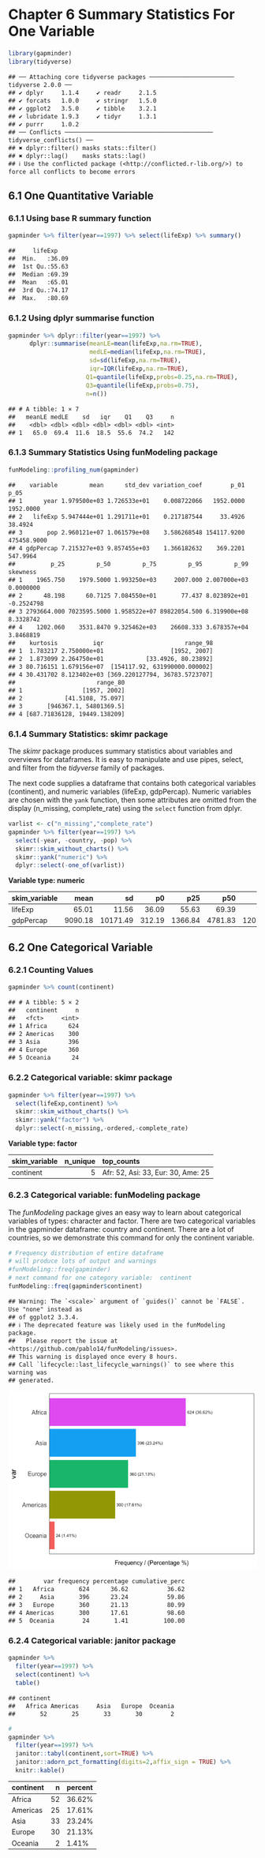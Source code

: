 Chapter 6 Summary Statistics For One Variable
================

``` r
library(gapminder)
library(tidyverse)
```

    ## ── Attaching core tidyverse packages ──────────────────────── tidyverse 2.0.0 ──
    ## ✔ dplyr     1.1.4     ✔ readr     2.1.5
    ## ✔ forcats   1.0.0     ✔ stringr   1.5.0
    ## ✔ ggplot2   3.5.0     ✔ tibble    3.2.1
    ## ✔ lubridate 1.9.3     ✔ tidyr     1.3.1
    ## ✔ purrr     1.0.2     
    ## ── Conflicts ────────────────────────────────────────── tidyverse_conflicts() ──
    ## ✖ dplyr::filter() masks stats::filter()
    ## ✖ dplyr::lag()    masks stats::lag()
    ## ℹ Use the conflicted package (<http://conflicted.r-lib.org/>) to force all conflicts to become errors

## 6.1 One Quantitative Variable

### 6.1.1 Using base R summary function

``` r
gapminder %>% filter(year==1997) %>% select(lifeExp) %>% summary()
```

    ##     lifeExp     
    ##  Min.   :36.09  
    ##  1st Qu.:55.63  
    ##  Median :69.39  
    ##  Mean   :65.01  
    ##  3rd Qu.:74.17  
    ##  Max.   :80.69

### 6.1.2 Using dplyr summarise function

``` r
gapminder %>% dplyr::filter(year==1997) %>% 
      dplyr::summarise(meanLE=mean(lifeExp,na.rm=TRUE),
                       medLE=median(lifeExp,na.rm=TRUE),
                       sd=sd(lifeExp,na.rm=TRUE),
                       iqr=IQR(lifeExp,na.rm=TRUE),
                      Q1=quantile(lifeExp,probs=0.25,na.rm=TRUE),
                      Q3=quantile(lifeExp,probs=0.75),
                      n=n())
```

    ## # A tibble: 1 × 7
    ##   meanLE medLE    sd   iqr    Q1    Q3     n
    ##    <dbl> <dbl> <dbl> <dbl> <dbl> <dbl> <int>
    ## 1   65.0  69.4  11.6  18.5  55.6  74.2   142

### 6.1.3 Summary Statistics Using funModeling package

``` r
funModeling::profiling_num(gapminder)
```

    ##    variable         mean      std_dev variation_coef        p_01        p_05
    ## 1      year 1.979500e+03 1.726533e+01    0.008722066   1952.0000   1952.0000
    ## 2   lifeExp 5.947444e+01 1.291711e+01    0.217187544     33.4926     38.4924
    ## 3       pop 2.960121e+07 1.061579e+08    3.586268548 154117.9200 475458.9000
    ## 4 gdpPercap 7.215327e+03 9.857455e+03    1.366182632    369.2201    547.9964
    ##          p_25         p_50         p_75         p_95         p_99   skewness
    ## 1    1965.750    1979.5000 1.993250e+03     2007.000 2.007000e+03  0.0000000
    ## 2      48.198      60.7125 7.084550e+01       77.437 8.023892e+01 -0.2524798
    ## 3 2793664.000 7023595.5000 1.958522e+07 89822054.500 6.319900e+08  8.3328742
    ## 4    1202.060    3531.8470 9.325462e+03    26608.333 3.678357e+04  3.8468819
    ##    kurtosis          iqr                       range_98
    ## 1  1.783217 2.750000e+01                   [1952, 2007]
    ## 2  1.873099 2.264750e+01            [33.4926, 80.23892]
    ## 3 80.716151 1.679156e+07  [154117.92, 631990000.000002]
    ## 4 30.431702 8.123402e+03 [369.220127794, 36783.5723707]
    ##                       range_80
    ## 1                 [1957, 2002]
    ## 2            [41.5108, 75.097]
    ## 3       [946367.1, 54801369.5]
    ## 4 [687.71836128, 19449.138209]

### 6.1.4 Summary Statistics: skimr package

The *skimr* package produces summary statistics about variables and
overviews for dataframes. It is easy to manipulate and use pipes,
select, and filter from the *tidyverse* family of packages.

The next code supplies a dataframe that contains both categorical
variables (continent), and numeric variables (lifeExp, gdpPercap).
Numeric variables are chosen with the `yank` function, then some
attributes are omitted from the display (n_missing, complete_rate) using
the `select` function from dplyr.

``` r
varlist <- c("n_missing","complete_rate")
gapminder %>% filter(year==1997) %>% 
  select(-year, -country, -pop) %>% 
  skimr::skim_without_charts() %>%
  skimr::yank("numeric") %>%
  dplyr::select(-one_of(varlist))
```

**Variable type: numeric**

| skim_variable |    mean |       sd |     p0 |     p25 |     p50 |      p75 |     p100 |
|:--------------|--------:|---------:|-------:|--------:|--------:|---------:|---------:|
| lifeExp       |   65.01 |    11.56 |  36.09 |   55.63 |   69.39 |    74.17 |    80.69 |
| gdpPercap     | 9090.18 | 10171.49 | 312.19 | 1366.84 | 4781.83 | 12022.87 | 41283.16 |

## 6.2 One Categorical Variable

### 6.2.1 Counting Values

``` r
gapminder %>% count(continent)
```

    ## # A tibble: 5 × 2
    ##   continent     n
    ##   <fct>     <int>
    ## 1 Africa      624
    ## 2 Americas    300
    ## 3 Asia        396
    ## 4 Europe      360
    ## 5 Oceania      24

### 6.2.2 Categorical variable: skimr package

``` r
gapminder %>% filter(year==1997) %>% 
  select(lifeExp,continent) %>% 
  skimr::skim_without_charts() %>%
  skimr::yank("factor") %>%
  dplyr::select(-n_missing,-ordered,-complete_rate)
```

**Variable type: factor**

| skim_variable | n_unique | top_counts                         |
|:--------------|---------:|:-----------------------------------|
| continent     |        5 | Afr: 52, Asi: 33, Eur: 30, Ame: 25 |

### 6.2.3 Categorical variable: funModeling package

The *funModeling* package gives an easy way to learn about categorical
variables of types: character and factor. There are two categorical
variables in the gapminder dataframe: country and continent. There are a
lot of countries, so we demonstrate this command for only the continent
variable.

``` r
# Frequency distribution of entire dataframe
# will produce lots of output and warnings
#funModeling::freq(gapminder)
# next command for one category variable:  continent
funModeling::freq(gapminder$continent)
```

    ## Warning: The `<scale>` argument of `guides()` cannot be `FALSE`. Use "none" instead as
    ## of ggplot2 3.3.4.
    ## ℹ The deprecated feature was likely used in the funModeling package.
    ##   Please report the issue at <https://github.com/pablo14/funModeling/issues>.
    ## This warning is displayed once every 8 hours.
    ## Call `lifecycle::last_lifecycle_warnings()` to see where this warning was
    ## generated.

![](Chapter6_files/figure-gfm/unnamed-chunk-8-1.png)<!-- -->

    ##        var frequency percentage cumulative_perc
    ## 1   Africa       624      36.62           36.62
    ## 2     Asia       396      23.24           59.86
    ## 3   Europe       360      21.13           80.99
    ## 4 Americas       300      17.61           98.60
    ## 5  Oceania        24       1.41          100.00

### 6.2.4 Categorical variable: janitor package

``` r
gapminder %>% 
  filter(year==1997) %>%
  select(continent) %>%
  table()
```

    ## continent
    ##   Africa Americas     Asia   Europe  Oceania 
    ##       52       25       33       30        2

``` r
#
gapminder %>% 
  filter(year==1997) %>%
  janitor::tabyl(continent,sort=TRUE) %>%
  janitor::adorn_pct_formatting(digits=2,affix_sign = TRUE) %>%
  knitr::kable()
```

| continent |   n | percent |
|:----------|----:|:--------|
| Africa    |  52 | 36.62%  |
| Americas  |  25 | 17.61%  |
| Asia      |  33 | 23.24%  |
| Europe    |  30 | 21.13%  |
| Oceania   |   2 | 1.41%   |
